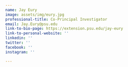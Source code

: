```yaml
---
name: Jay Eury
image: assets/img/eury.jpg
professional-title: Co-Principal Investigator
email: Jay.Eury@psu.edu
link-to-bio-page: https://extension.psu.edu/jay-eury
link-to-personal-website: ''
linkedin: ''
twitter: ''
facebook: ''
instagram: ''

---
```

